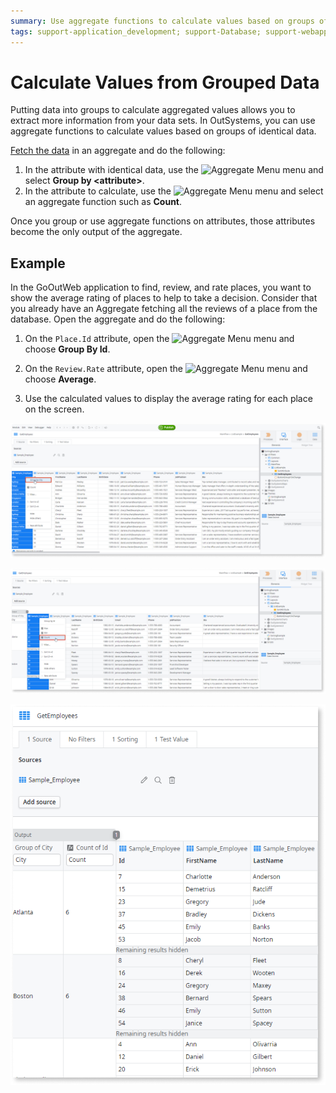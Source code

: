 ```yaml
---
summary: Use aggregate functions to calculate values based on groups of identical data.
tags: support-application_development; support-Database; support-webapps
---
```


# Calculate Values from Grouped Data

Putting data into groups to calculate aggregated values allows you to extract more information from your data sets. In OutSystems, you can use aggregate functions to calculate values based on groups of identical data.

[Fetch the data](<fetch-display.md>) in an aggregate and do the following:

1. In the attribute with identical data, use the ![Aggregate Menu](../../../shared/icons-service-studio/aggregate-menu.png) menu and select **Group by &lt;attribute&gt;**.
1. In the attribute to calculate, use the ![Aggregate Menu](../../../shared/icons-service-studio/aggregate-menu.png) menu and select an aggregate function such as **Count**.

Once you group or use aggregate functions on attributes, those attributes become the only output of the aggregate.

## Example

In the GoOutWeb application to find, review, and rate places, you want to show the average rating of places to help to take a decision. Consider that you already have an Aggregate fetching all the reviews of a place from the database. Open the aggregate and do the following:

1. On the `Place.Id` attribute, open the ![Aggregate Menu](../../../shared/icons-service-studio/aggregate-menu.png) menu and choose **Group By Id**.


1. On the `Review.Rate` attribute, open the ![Aggregate Menu](../../../shared/icons-service-studio/aggregate-menu.png) menu and choose **Average**.

1. Use the calculated values to display the average rating for each place on the screen.


![Group by city](images/group-calculate-ex-ss.png)

![Count employees](images/group-calculate-ex1-ss.png)

![Employees per city](images/group-calculate-ex2-ss.png)

